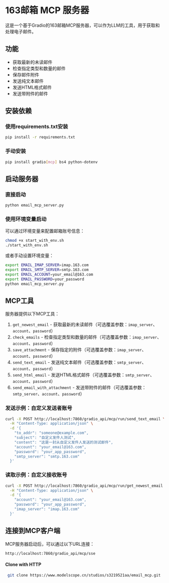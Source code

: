 # 163邮箱 MCP 服务器

这是一个基于Gradio的163邮箱MCP服务器，可以作为LLM的工具，用于获取和处理电子邮件。

## 功能

- 获取最新的未读邮件
- 检查指定类型和数量的邮件
- 保存邮件附件
- 发送纯文本邮件
- 发送HTML格式邮件
- 发送带附件的邮件

## 安装依赖

### 使用requirements.txt安装

```bash
pip install -r requirements.txt
```

### 手动安装

```bash
pip install gradio[mcp] bs4 python-dotenv
```

## 启动服务器

### 直接启动

```bash
python email_mcp_server.py
```

### 使用环境变量启动

可以通过环境变量来配置邮箱账号信息：

```bash
chmod +x start_with_env.sh
./start_with_env.sh
```

或者手动设置环境变量：

```bash
export EMAIL_IMAP_SERVER=imap.163.com
export EMAIL_SMTP_SERVER=smtp.163.com
export EMAIL_ACCOUNT=your_email@163.com
export EMAIL_PASSWORD=your_password
python email_mcp_server.py
```


## MCP工具

服务器提供以下MCP工具：

1. `get_newest_email` - 获取最新的未读邮件（可选覆盖参数：`imap_server`、`account`、`password`）
2. `check_emails` - 检查指定类型和数量的邮件（可选覆盖参数：`imap_server`、`account`、`password`）
3. `save_attachment` - 保存指定的附件（可选覆盖参数：`imap_server`、`account`、`password`）
4. `send_text_email` - 发送纯文本邮件（可选覆盖参数：`smtp_server`、`account`、`password`）
5. `send_html_email` - 发送HTML格式邮件（可选覆盖参数：`smtp_server`、`account`、`password`）
6. `send_email_with_attachment` - 发送带附件的邮件（可选覆盖参数：`smtp_server`、`account`、`password`）

### 发送示例：自定义发送者账号

```bash
curl -X POST http://localhost:7860/gradio_api/mcp/run/send_text_email \
  -H "Content-Type: application/json" \
  -d '{
    "to_addr": "someone@example.com",
    "subject": "自定义发件人测试",
    "content": "这是一封从自定义发件人发送的测试邮件",
    "account": "your_email@163.com",
    "password": "your_app_password",
    "smtp_server": "smtp.163.com"
  }'
```

### 读取示例：自定义接收账号

```bash
curl -X POST http://localhost:7860/gradio_api/mcp/run/get_newest_email \
  -H "Content-Type: application/json" \
  -d '{
    "account": "your_email@163.com",
    "password": "your_app_password",
    "imap_server": "imap.163.com"
  }'
```

## 连接到MCP客户端

MCP服务器启动后，可以通过以下URL连接：

```
http://localhost:7860/gradio_api/mcp/sse
```

#### Clone with HTTP
```bash
 git clone https://www.modelscope.cn/studios/s3219521aa/email_mcp.git
```
